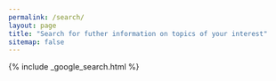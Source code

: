 ```yaml
---
permalink: /search/
layout: page
title: "Search for futher information on topics of your interest"
sitemap: false
---
```


{% include _google_search.html %}

